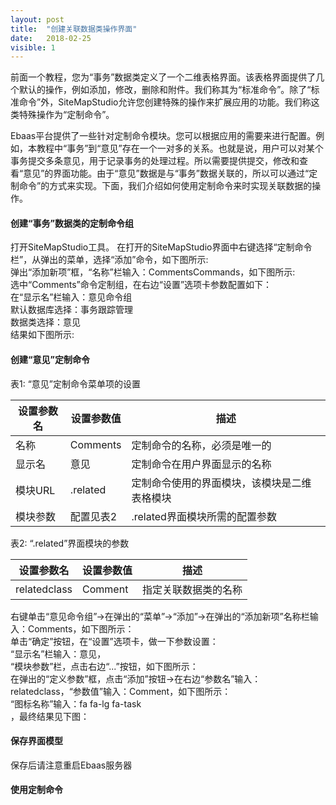 ```yaml
---
layout: post
title:  "创建关联数据类操作界面"
date:   2018-02-25
visible: 1
---
```


前面一个教程，您为“事务”数据类定义了一个二维表格界面。该表格界面提供了几个默认的操作，例如添加，修改，删除和附件。我们称其为“标准命令”。除了“标准命令”外，SiteMapStudio允许您创建特殊的操作来扩展应用的功能。我们称这类特殊操作为“定制命令”。

Ebaas平台提供了一些针对定制命令模块。您可以根据应用的需要来进行配置。例如，本教程中“事务”到“意见”存在一个一对多的关系。也就是说，用户可以对某个事务提交多条意见，用于记录事务的处理过程。所以需要提供提交，修改和查看“意见”的界面功能。由于“意见”数据是与“事务”数据关联的，所以可以通过“定制命令”的方式来实现。下面，我们介绍如何使用定制命令来时实现关联数据的操作。

#### 创建“事务”数据类的定制命令组
打开SiteMapStudio工具。 在打开的SiteMapStudio界面中右键选择“定制命令栏”，从弹出的菜单，选择“添加”命令，如下图所示:
<img src="{{'/assets/img/2018-2-25-创建关联数据类操作界面1B.png' | prepend: site.baseurl }}" alt=""><br>
弹出“添加新项”框，“名称”栏输入：CommentsCommands，如下图所示:
<img src="{{'/assets/img/2018-2-25-创建关联数据类操作界面1A.png' | prepend: site.baseurl }}" alt=""><br>
选中“Comments”命令定制组，在右边“设置”选项卡参数配置如下：<br>
在“显示名”栏输入：意见命令组<br>
默认数据库选择：事务跟踪管理<br>
数据类选择：意见<br>
结果如下图所示:
<img src="{{'/assets/img/2018-2-25-创建关联数据类操作界面3A.png' | prepend: site.baseurl }}" alt=""><br>

#### 创建“意见”定制命令

表1: “意见”定制命令菜单项的设置

| 设置参数名 | 设置参数值 | 描述 |
|-------|--------|---------|
| 名称 | Comments | 定制命令的名称，必须是唯一的 |
| 显示名 | 意见 | 定制命令在用户界面显示的名称 |
| 模块URL | .related | 定制命令使用的界面模块，该模块是二维表格模块 |
| 模块参数 | 配置见表2 | .related界面模块所需的配置参数 |

表2: “.related”界面模块的参数

| 设置参数名 | 设置参数值 | 描述 |
|-------|--------|---------|
| relatedclass | Comment | 指定关联数据类的名称 |

右键单击“意见命令组”→在弹出的“菜单”→“添加”→在弹出的“添加新项”名称栏输入：Comments，如下图所示：
<img src="{{'/assets/img/2018-2-25-创建关联数据类操作界面8.png' | prepend: site.baseurl }}" alt=""><br>
单击“确定”按钮，在“设置”选项卡，做一下参数设置：<br>
“显示名”栏输入：意见，<br>
“模块参数”栏，点击右边“...”按钮，如下图所示：
<img src="{{'/assets/img/22018-2-25-创建关联数据类操作界面5.png' | prepend: site.baseurl }}" alt=""><br>
在弹出的“定义参数”框，点击“添加”按钮→在右边“参数名”输入：relatedclass，“参数值”输入：Comment，如下图所示：
<img src="{{'/assets/img/22018-2-25-创建关联数据类操作界面6.png' | prepend: site.baseurl }}" alt=""><br>
“图标名称”输入：fa fa-lg fa-task<br>，最终结果见下图：
<img src="{{'/assets/img/22018-2-25-创建关联数据类操作界面7.png' | prepend: site.baseurl }}" alt=""><br>


#### 保存界面模型

保存后请注意重启Ebaas服务器

#### 使用定制命令
